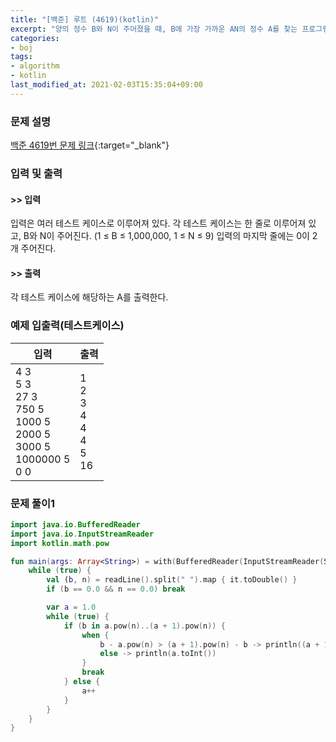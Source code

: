 ```yaml
---
title: "[백준] 루트 (4619)(kotlin)"
excerpt: "양의 정수 B와 N이 주어졌을 때, B에 가장 가까운 AN의 정수 A를 찾는 프로그램을 작성하시오."
categories:
- boj
tags:
- algorithm
- kotlin
last_modified_at: 2021-02-03T15:35:04+09:00
---
```



### 문제 설명
[백준 4619번 문제 링크](https://www.acmicpc.net/problem/4619#description){:target="_blank"}




### 입력 및 출력
#### >> 입력
입력은 여러 테스트 케이스로 이루어져 있다. 각 테스트 케이스는 한 줄로 이루어져 있고, B와 N이 주어진다. (1 ≤ B ≤ 1,000,000, 1 ≤ N ≤ 9) 입력의 마지막 줄에는 0이 2개 주어진다.



#### >> 출력
각 테스트 케이스에 해당하는 A를 출력한다.





### 예제 입출력(테스트케이스)


|입력|출력|
|-----|------|
|4 3<br>5 3<br>27 3<br>750 5<br>1000 5<br>2000 5<br>3000 5<br>1000000 5<br>0 0|1<br>2<br>3<br>4<br>4<br>4<br>5<br>16|




### 문제 풀이1
```kotlin
import java.io.BufferedReader
import java.io.InputStreamReader
import kotlin.math.pow

fun main(args: Array<String>) = with(BufferedReader(InputStreamReader(System.`in`))) {
    while (true) {
        val (b, n) = readLine().split(" ").map { it.toDouble() }
        if (b == 0.0 && n == 0.0) break

        var a = 1.0
        while (true) {
            if (b in a.pow(n)..(a + 1).pow(n)) {
                when {
                    b - a.pow(n) > (a + 1).pow(n) - b -> println((a + 1).toInt())
                    else -> println(a.toInt())
                }
                break
            } else {
                a++
            }
        }
    }
}
```